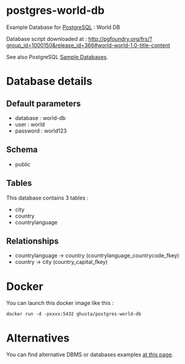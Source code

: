 # postgres-world-db

Example Database for [PostgreSQL](https://www.postgresql.org/) : World DB

Database script downloaded at : http://pgfoundry.org/frs/?group_id=1000150&release_id=366#world-world-1.0-title-content

See also PostgreSQL [Sample Databases](https://wiki.postgresql.org/wiki/Sample_Databases).

# Database details

## Default parameters

- database : world-db
- user : world
- password : world123

## Schema

- public

## Tables
This database contains 3 tables :

- city
- country
- countrylanguage

## Relationships

- countrylanguage -> country (countrylanguage_countrycode_fkey)
- country -> city (country_capital_fkey)

# Docker

You can launch this docker image like this :

`docker run -d -pxxxx:5432 ghusta/postgres-world-db`

# Alternatives

You can find alternative DBMS or databases examples [at this page](ALTERNATIVES.md).
